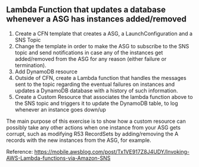 ## Lambda Function that updates a database whenever a ASG has instances added/removed

1. Create a CFN template that creates a ASG, a LaunchConfiguration and a SNS Topic
2. Change the template in order to make the ASG to subscribe to the SNS topic and send notifications in case any of the instances get added/removed from the ASG for any reason (either failure or termination).
3. Add DynamoDB resource
4. Outside of CFN, create a Lambda function that handles the messages sent to the topic regarding the eventual failures on instances and updates a DynamoDB database with a history of such information.
5. Create a Custom Resource that associates the lambda function above to the SNS topic and triggers it to update the DynamoDB table, to log whenever an instance goes down/up 

The main purpose of this exercise is to show how a custom resource can possibly take any other actions when one instance from your ASG gets corrupt, such as modifying R53 RecordSets by adding/removing the A records with the new instances from the ASG, for example. 

Reference: https://mobile.awsblog.com/post/Tx1VE917Z8J4UDY/Invoking-AWS-Lambda-functions-via-Amazon-SNS


